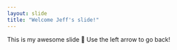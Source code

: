 ```yaml
---
layout: slide
title: "Welcome Jeff's slide!"
---
```

This is my awesome slide :tada:
Use the left arrow to go back!
